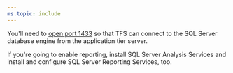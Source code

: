 ```yaml
---
ms.topic: include
---
```


You'll need to [open port 1433](https://msdn.microsoft.com/library/cc646023.aspx)
so that TFS can connect to the SQL Server database engine
from the application tier server.

If you're going to enable reporting,
install SQL Server Analysis Services and install and configure SQL Server Reporting Services, too.	

